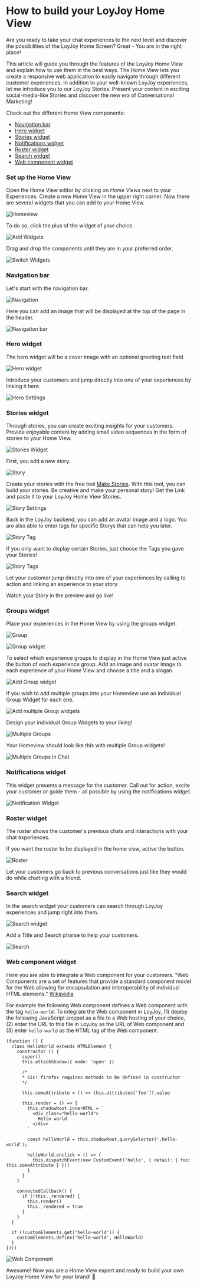 # How to build your LoyJoy Home View

Are you ready to take your chat experiences to the next level and discover the possibilities of the LoyJoy Home Screen? Great - You are in the right place!

This article will guide you through the features of the LoyJoy Home View and explain how to use them in the best ways. The Home View lets you create a responsive web application to easily navigate through different customer experiences. In addition to your well-known LoyJoy experiences, let me introduce you to our LoyJoy Stories. Present your content in exciting social-media-like Stories and discover the new era of Conversational Marketing!


Check out the different Home View components:

- [Navigation bar](#Navigation-bar)
- [Hero widget](#Hero-widget)
- [Stories widget](#Stories-widget)
- [Notifications widget](#Notifications-widget)
- [Roster widget](#Roster-widget)
- [Search widget](#Search-widget)
- [Web component widget](#Web-component-widget)


### Set up the Home View

Open the Home View editor by clicking on *Home Views* next to your Experiences. Create a new Home View in the upper right corner. Now there are several widgets that you can add to your Home View.

![Homeview](Homeviews.png "Homeview")

To do so, click the plus of the widget of your choice.

![Add Widgets](Add_widget.gif "Add Widgets")

Drag and drop the components until they are in your preferred order.

![Switch Widgets](Switch_widget.gif "Switch Widgets")

### Navigation bar

Let's start with the navigation bar.

![Navigation](navbar.png "Navigation")

Here you can add an image that will be displayed at the top of the page in the header.

![Navigation bar](Navigationbar.png "Navigation bar")

### Hero widget

The hero widget will be a cover image with an optional greeting text field.

![Hero widget](Hero_chat.png "Hero widget")

Introduce your customers and jump directly into one of your experiences by linking it here.

![Hero Settings](Hero_widget.png "Hero Settings")

### Stories widget

Through stories, you can create exciting insights for your customers. Provide enjoyable content by adding small video sequences in the form of stories to your Home View.

![Stories Widget](storieswid.png "Stories Widget")

First, you add a new story.

![Story](Story.gif "Story")

Create your stories with the free tool [Make Stories](https://makestories.io/). With this tool, you can build your stories. Be creative and make your personal story! Get the Link and paste it to your LoyJoy Home View Stories.

![Story Settings](Story_settings.png "Story Settings")

Back in the LoyJoy backend, you can add an avatar image and a logo. You are also able to enter tags for specific Storys that can help you later. 

![Story Tag](Tags_story.gif "Story Tag")

If you only want to display certain Stories, just choose the Tags you gave your Stories!

![Story Tags](Story_tags.png "Story Tags")

Let your customer jump directly into one of your experiences by calling to action and linking an experience to your story.

Watch your Story in the preview and go live!

### Groups widget

Place your experiences in the Home View by using the groups widget.

![Group](groupswid.png "Group")

![Group widget](Groupone.png "Group widget")

To select which experience groups to display in the Home View just active the button of each experience group. Add an image and avatar image to each experience of your Home View and choose a title and a slogan.

![Add Group widget](Add_Group.png "Add Group widget")

If you wish to add multiple groups into your Homeview use an individual Group Widget for each one. 

![Add multiple Group widgets](Group_Widget.png "Add multiple Group widgets")

Design your individual Group Widgets to your liking! 

![Multiple Groups](Grouptwo.png "Multiple Groups")

Your Homeview should look like this with multiple Group widgets!

![Multiple Groups in Chat](Groups.png "Multiple Groups in Chat")

### Notifications widget

This widget presents a message for the customer. Call out for action, excite your customer or guide them - all possible by using the notifications widget.

![Notification Widget](notwid.png "Notification Widget")

### Roster widget

The roster shows the customer's previous chats and interactions with your chat experiences.

If you want the roster to be displayed in the home view, active the button.

![Roster](Roster.gif "Roster")

Let your customers go back to previous conversations just like they would do while chatting with a friend.

### Search widget 

In the search widget your customers can search through LoyJoy experiences and jump right into them.

![Search widget](Search_Chat.png "Search widget")

Add a Title and Search pharse to help your customers. 

![Search](Search_Widget.png "Search")

### Web component widget 

Here you are able to integrate a Web component for your customers. "Web Components are a set of features that provide a standard component model for the Web allowing for encapsulation and interoperability of individual HTML elements." [Wikipedia](https://en.wikipedia.org/wiki/Web_Components)

For example the following Web component defines a Web component with the tag `hello-world`. To integrate the Web component in LoyJoy, (1) deploy the following JavaScript snippet as a file to a Web hosting of your choice, (2) enter the URL to this file in LoyJoy as the URL of Web component and (3) enter `hello-world` as the HTML tag of the Web component.

```
(function () {
  class HelloWorld extends HTMLElement {
    constructor () {
      super()
      this.attachShadow({ mode: 'open' })

      /*
      * sic! firefox requires methods to be defined in constructor
      */

      this.someAttribute = () => this.attributes['foo']?.value

      this.render = () => {
        this.shadowRoot.innerHTML = `
          <div class="hello-world">
            Hello world
          </div>
        `

        const helloWorld = this.shadowRoot.querySelector('.hello-world');

        helloWorld.onclick = () => {
          this.dispatchEvent(new CustomEvent('hello', { detail: { foo: this.someAttribute } }))
        }
      }
    }

    connectedCallback() {
      if (!this._rendered) {
        this.render()
        this._rendered = true
      }
    }
  }

  if (!customElements.get('hello-world')) {
    customElements.define('hello-world', HelloWorld)
  }
})()
```

![Web Component](Web_component.png "Web Component")

Awesome! Now you are a Home View expert and ready to build your own LoyJoy Home View for your brand! :tada:
